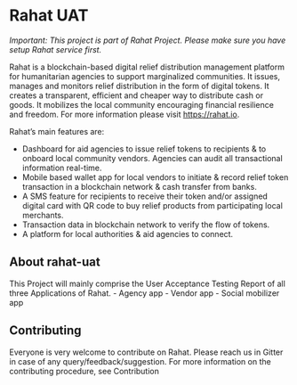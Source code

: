 # Rahat UAT 
*Important: This project is part of Rahat Project. Please make sure you have setup Rahat service first.*

Rahat is a blockchain-based digital relief distribution management platform for humanitarian agencies to support marginalized communities. It issues, manages and monitors relief distribution in the form of digital tokens. It creates a transparent, efficient and cheaper way to distribute cash or goods. It mobilizes the local community encouraging financial resilience and freedom. For more information please visit https://rahat.io.

Rahat’s main features are:

- Dashboard for aid agencies to issue relief tokens to recipients & to onboard local community vendors. Agencies can audit all transactional information real-time.
- Mobile based wallet app for local vendors to initiate & record relief token transaction in a blockchain network & cash transfer from banks.
- A SMS feature for recipients to receive their token and/or assigned digital card with QR code to buy relief products from participating local merchants.
- Transaction data in blockchain network to verify the flow of tokens.
- A platform for local authorities & aid agencies to connect.

## About rahat-uat
This Project will mainly comprise the User Acceptance Testing Report of all three Applications of Rahat. 
    - Agency app 
    - Vendor app 
    - Social mobilizer app 
    
## Contributing
Everyone is very welcome to contribute on Rahat. Please reach us in Gitter in case of any query/feedback/suggestion.
For more information on the contributing procedure, see Contribution
